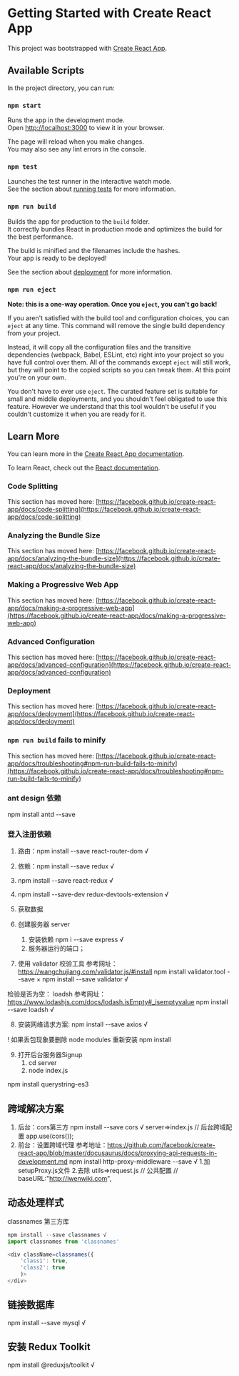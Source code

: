 # Getting Started with Create React App

This project was bootstrapped with [Create React App](https://github.com/facebook/create-react-app).

## Available Scripts

In the project directory, you can run:

### `npm start`

Runs the app in the development mode.\
Open [http://localhost:3000](http://localhost:3000) to view it in your browser.

The page will reload when you make changes.\
You may also see any lint errors in the console.

### `npm test`

Launches the test runner in the interactive watch mode.\
See the section about [running tests](https://facebook.github.io/create-react-app/docs/running-tests) for more information.

### `npm run build`

Builds the app for production to the `build` folder.\
It correctly bundles React in production mode and optimizes the build for the best performance.

The build is minified and the filenames include the hashes.\
Your app is ready to be deployed!

See the section about [deployment](https://facebook.github.io/create-react-app/docs/deployment) for more information.

### `npm run eject`

**Note: this is a one-way operation. Once you `eject`, you can't go back!**

If you aren't satisfied with the build tool and configuration choices, you can `eject` at any time. This command will remove the single build dependency from your project.

Instead, it will copy all the configuration files and the transitive dependencies (webpack, Babel, ESLint, etc) right into your project so you have full control over them. All of the commands except `eject` will still work, but they will point to the copied scripts so you can tweak them. At this point you're on your own.

You don't have to ever use `eject`. The curated feature set is suitable for small and middle deployments, and you shouldn't feel obligated to use this feature. However we understand that this tool wouldn't be useful if you couldn't customize it when you are ready for it.

## Learn More

You can learn more in the [Create React App documentation](https://facebook.github.io/create-react-app/docs/getting-started).

To learn React, check out the [React documentation](https://reactjs.org/).

### Code Splitting

This section has moved here: [https://facebook.github.io/create-react-app/docs/code-splitting](https://facebook.github.io/create-react-app/docs/code-splitting)

### Analyzing the Bundle Size

This section has moved here: [https://facebook.github.io/create-react-app/docs/analyzing-the-bundle-size](https://facebook.github.io/create-react-app/docs/analyzing-the-bundle-size)

### Making a Progressive Web App

This section has moved here: [https://facebook.github.io/create-react-app/docs/making-a-progressive-web-app](https://facebook.github.io/create-react-app/docs/making-a-progressive-web-app)

### Advanced Configuration

This section has moved here: [https://facebook.github.io/create-react-app/docs/advanced-configuration](https://facebook.github.io/create-react-app/docs/advanced-configuration)

### Deployment

This section has moved here: [https://facebook.github.io/create-react-app/docs/deployment](https://facebook.github.io/create-react-app/docs/deployment)

### `npm run build` fails to minify

This section has moved here: [https://facebook.github.io/create-react-app/docs/troubleshooting#npm-run-build-fails-to-minify](https://facebook.github.io/create-react-app/docs/troubleshooting#npm-run-build-fails-to-minify)

### ant design 依赖
 npm install antd --save
 

### 登入注册依赖
1. 路由：npm install --save react-router-dom √
   
2. 依赖：npm install --save redux √
3. npm install --save react-redux √
4. npm install --save-dev redux-devtools-extension √
5. 获取数据
6. 创建服务器 server
   1. 安装依赖 npm i --save express  √
   2. 服务器运行的端口；
7. 使用 validator 校验工具
参考网址：https://wangchujiang.com/validator.js/#install
   npm install validator.tool --save ×
   npm install --save validator √

检验是否为空： loadsh
参考网址：https://www.lodashjs.com/docs/lodash.isEmpty#_isemptyvalue
   npm install --save loadsh √

8. 安装网络请求方案:
   npm install --save axios √

! 如果丢包现象要删除 node modules
重新安装 npm install

9. 打开后台服务器Signup
   1. cd server
   2. node index.js  

npm install querystring-es3

 ## 跨域解决方案
1. 后台：cors第三方
    npm install --save cors √
    server=>index.js
    // 后台跨域配置
      app.use(cors());
2. 前台：设置跨域代理
    参考地址：https://github.com/facebook/create-react-app/blob/master/docusaurus/docs/proxying-api-requests-in-development.md
    npm install http-proxy-middleware --save √
    1.加setupProxy.js文件
    2.去除 utils=>request.js
    // 公共配置
    // baseURL:"http://iwenwiki.com",
 
## 动态处理样式
classnames 第三方库
```js
npm install --save classnames √
import classnames from 'classnames'

<div className=classnames({
    'class1': true,
    'class2': true
    )>
</div>
```
## 链接数据库
npm install --save mysql √
 
 ## 安装 Redux Toolkit
 npm install @reduxjs/toolkit √